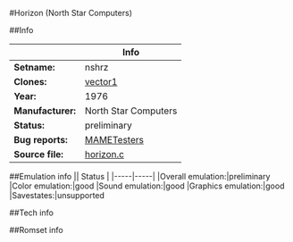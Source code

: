 #Horizon (North Star Computers)

##Info

||Info|
|-----|-----|
|**Setname:**|nshrz
|**Clones:**|[vector1](vector1.md)
|**Year:**|1976
|**Manufacturer:**|North Star Computers
|**Status:**|preliminary
|**Bug reports:**|[MAMETesters](http://mametesters.org/view_all_set.php?type=1&temporary=y&search=horizon.c)
|**Source file:**|[horizon.c](https://github.com/mamedev/mame/blob/master/src/mess/drivers/horizon.c)

##Emulation info
|| Status |
|-----|-----|
|Overall emulation:|preliminary
|Color emulation:|good
|Sound emulation:|good
|Graphics emulation:|good
|Savestates:|unsupported

##Tech info

##Romset info

<!--- START OF EDITED COMMENT DO NOT TOUCH TEXT ABOVE-->
